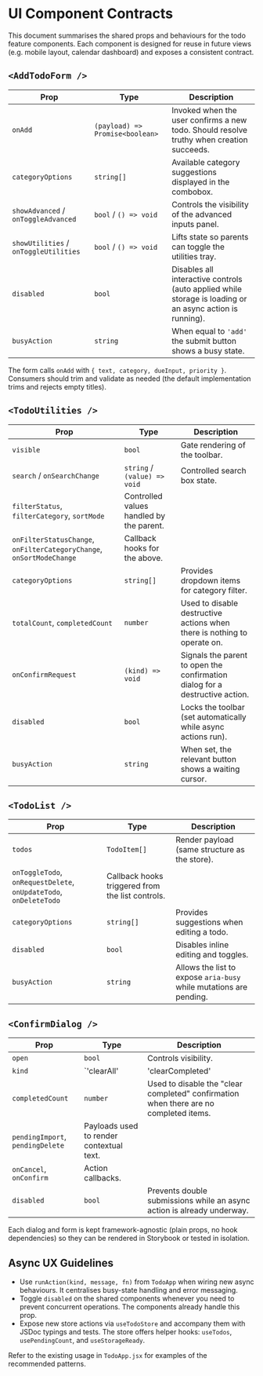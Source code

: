 # UI Component Contracts

This document summarises the shared props and behaviours for the todo feature components. Each component is designed for reuse in future views (e.g. mobile layout, calendar dashboard) and exposes a consistent contract.

## `<AddTodoForm />`

| Prop | Type | Description |
| --- | --- | --- |
| `onAdd` | `(payload) => Promise<boolean>` | Invoked when the user confirms a new todo. Should resolve truthy when creation succeeds. |
| `categoryOptions` | `string[]` | Available category suggestions displayed in the combobox. |
| `showAdvanced` / `onToggleAdvanced` | `bool` / `() => void` | Controls the visibility of the advanced inputs panel. |
| `showUtilities` / `onToggleUtilities` | `bool` / `() => void` | Lifts state so parents can toggle the utilities tray. |
| `disabled` | `bool` | Disables all interactive controls (auto applied while storage is loading or an async action is running). |
| `busyAction` | `string` | When equal to `'add'` the submit button shows a busy state. |

The form calls `onAdd` with `{ text, category, dueInput, priority }`. Consumers should trim and validate as needed (the default implementation trims and rejects empty titles).

## `<TodoUtilities />`

| Prop | Type | Description |
| --- | --- | --- |
| `visible` | `bool` | Gate rendering of the toolbar. |
| `search` / `onSearchChange` | `string` / `(value) => void` | Controlled search box state. |
| `filterStatus`, `filterCategory`, `sortMode` | Controlled values handled by the parent. |
| `onFilterStatusChange`, `onFilterCategoryChange`, `onSortModeChange` | Callback hooks for the above. |
| `categoryOptions` | `string[]` | Provides dropdown items for category filter. |
| `totalCount`, `completedCount` | `number` | Used to disable destructive actions when there is nothing to operate on. |
| `onConfirmRequest` | `(kind) => void` | Signals the parent to open the confirmation dialog for a destructive action. |
| `disabled` | `bool` | Locks the toolbar (set automatically while async actions run). |
| `busyAction` | `string` | When set, the relevant button shows a waiting cursor. |

## `<TodoList />`

| Prop | Type | Description |
| --- | --- | --- |
| `todos` | `TodoItem[]` | Render payload (same structure as the store). |
| `onToggleTodo`, `onRequestDelete`, `onUpdateTodo`, `onDeleteTodo` | Callback hooks triggered from the list controls. |
| `categoryOptions` | `string[]` | Provides suggestions when editing a todo. |
| `disabled` | `bool` | Disables inline editing and toggles. |
| `busyAction` | `string` | Allows the list to expose `aria-busy` while mutations are pending. |

## `<ConfirmDialog />`

| Prop | Type | Description |
| --- | --- | --- |
| `open` | `bool` | Controls visibility. |
| `kind` | `'clearAll' | 'clearCompleted' | 'importReplace' | 'deleteOne' | 'toggleAll' | null` | Chooses the message and confirm label. |
| `completedCount` | `number` | Used to disable the "clear completed" confirmation when there are no completed items. |
| `pendingImport`, `pendingDelete` | Payloads used to render contextual text. |
| `onCancel`, `onConfirm` | Action callbacks. |
| `disabled` | `bool` | Prevents double submissions while an async action is already underway. |

Each dialog and form is kept framework-agnostic (plain props, no hook dependencies) so they can be rendered in Storybook or tested in isolation.

## Async UX Guidelines

* Use `runAction(kind, message, fn)` from `TodoApp` when wiring new async behaviours. It centralises busy-state handling and error messaging.
* Toggle `disabled` on the shared components whenever you need to prevent concurrent operations. The components already handle this prop.
* Expose new store actions via `useTodoStore` and accompany them with JSDoc typings and tests. The store offers helper hooks: `useTodos`, `usePendingCount`, and `useStorageReady`.

Refer to the existing usage in `TodoApp.jsx` for examples of the recommended patterns.
